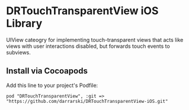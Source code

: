 DRTouchTransparentView iOS Library
==================================

UIView cateogry for implementing touch-transparent views that acts like views
with user interactions disabled, but forwards touch events to subviews.

## Install via Cocoapods

Add this line to your project's Podfile:

	pod "DRTouchTransparentView", :git => "https://github.com/darrarski/DRTouchTransparentView-iOS.git"
